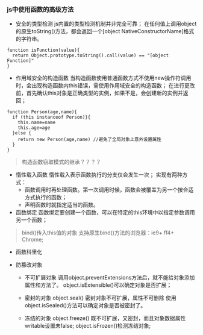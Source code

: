 ### js中使用函数的高级方法
* 安全的类型检测
js内置的类型检测机制并非完全可靠；
在任何值上调用object的原生toString()方法，都会返回一个[object NativeConstructorName]格式的字符串。
```
function isFunction(value){
  return Object.prototype.toString().call(value) == "[object Function]"
}
```
* 作用域安全的构造函数
当构造函数使用普通函数方式不使用new操作符调用时，会出现构造函数内this错误，需使用作用域安全的构造函数；
在进行更改前，首先确认this对象是正确类型的实例，如果不是，会创建新的实例并返回；
```
function Person(age,name){
  if (this instanceof Person)}{
    this.name=name
    this.age=age
  }else {
    return new Person(age,name) //避免了全局对象上意外设置属性
  }
}
```
>构造函数窃取模式的继承？？？？

* 惰性载入函数
惰性载入表示函数执行的分支仅会发生一次；
实现有两种方式：
  * 函数调用时再处理函数。第一次调用时候，函数会被覆盖为另一个按合适方式执行的函数；
  * 声明函数时就指定适当的函数。
* 函数绑定
函数绑定要创建一个函数，可以在特定的this环境中以指定参数调用另一个函数；
>bind()传入this值的对象
支持原生bind()方法的浏览器：ie9+ ff4+ Chrome;
* 函数科里化
* 防篡改对象

  * 不可扩展对象
    调用object.preventExtensions方法后，就不能给对象添加属性和方法了。
    object.isExtensible()可以确定对象是否扩展；

  * 密封的对象
    object.seal()
    密封对象不可扩展，属性不可删除
    使用object.isSealed()方法可以确定对象是否被密封了。
    
  * 冻结的对象
    object.freeze()
    既不可扩展，又密封，而且对象数据属性writable设置未false;
    object.isFrozen()检测冻结对象;
    
  



